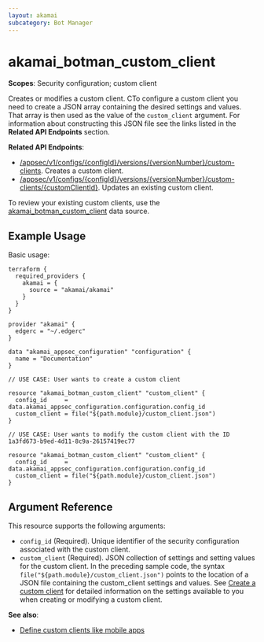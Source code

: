 ```yaml
---
layout: akamai
subcategory: Bot Manager
---
```


# akamai_botman_custom_client

**Scopes**: Security configuration; custom client

Creates or modifies a custom client. CTo configure a custom client you need to create a JSON array containing the desired settings and values. That array is then used as the value of the `custom_client` argument. For information about constructing this JSON file see the links listed in the **Related API Endpoints** section.

**Related API Endpoints**:

- [/appsec/v1/configs/{configId}/versions/{versionNumber}/custom-clients](https://techdocs.akamai.com/bot-manager/reference/post-custom-client). Creates a custom client.
- [/appsec/v1/configs/{configId}/versions/{versionNumber}/custom-clients/{customClientId}](https://techdocs.akamai.com/bot-manager/reference/put-custom-client). Updates an existing custom client.

To review your existing custom clients, use the [akamai_botman_custom_client](../data-sources/akamai_botman_custom_client) data source.

## Example Usage

Basic usage:

```
terraform {
  required_providers {
    akamai = {
      source = "akamai/akamai"
    }
  }
}

provider "akamai" {
  edgerc = "~/.edgerc"
}

data "akamai_appsec_configuration" "configuration" {
  name = "Documentation"
}

// USE CASE: User wants to create a custom client

resource "akamai_botman_custom_client" "custom_client" {
  config_id     = data.akamai_appsec_configuration.configuration.config_id
  custom_client = file("${path.module}/custom_client.json")
}

// USE CASE: User wants to modify the custom client with the ID 1a3fd673-b9ed-4d11-8c9a-26157419ec77

resource "akamai_botman_custom_client" "custom_client" {
  config_id     = data.akamai_appsec_configuration.configuration.config_id
  custom_client = file("${path.module}/custom_client.json")
}
```

## Argument Reference

This resource supports the following arguments:

- `config_id` (Required). Unique identifier of the security configuration associated with the custom client.
- `custom_client` (Required). JSON collection of settings and setting values for the custom client.  In the preceding sample code, the syntax `file("${path.module}/custom_client.json")` points to the location of a JSON file containing the custom_client settings and values.
    See [Create a custom client](https://techdocs.akamai.com/bot-manager/reference/post-custom-client) for detailed information on the settings available to you when creating or modifying a custom client.

**See also**:

- [Define custom clients like mobile apps](https://techdocs.akamai.com/bot-manager/docs/define-custom-clients-like-mobile-apps)

